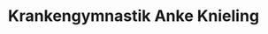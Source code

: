 ---
title: "Krankengymnastik Anke Knieling"
url: /parsau/krankengymnastik-anke-knieling/
shop: Massage
---